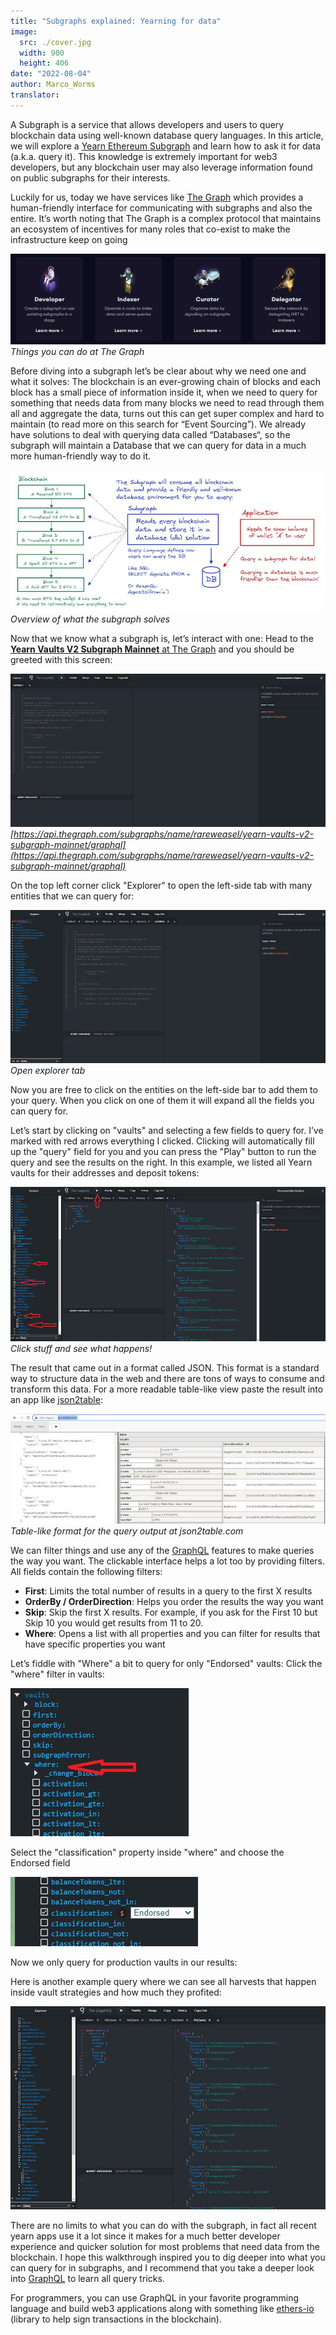 ```yaml
---
title: "Subgraphs explained: Yearning for data"
image:
  src: ./cover.jpg
  width: 900
  height: 406
date: "2022-08-04"
author: Marco_Worms
translator: 
---
```


A Subgraph is a service that allows developers and users to query blockchain data using well-known database query languages. In this article, we will explore a [Yearn Ethereum Subgraph](https://api.thegraph.com/subgraphs/name/rareweasel/yearn-vaults-v2-subgraph-mainnet/graphql) and learn how to ask it for data (a.k.a. query it). This knowledge is extremely important for web3 developers, but any blockchain user may also leverage information found on public subgraphs for their interests.

Luckily for us, today we have services like [The Graph](https://thegraph.com/en/) which provides a human-friendly interface for communicating with subgraphs and also the entire. It’s worth noting that The Graph is a complex protocol that maintains an ecosystem of incentives for many roles that co-exist to make the infrastructure keep on going

![](image1.jpg?w=900&h=259)\
*Things you can do at The Graph*

Before diving into a subgraph let’s be clear about why we need one and what it solves: The blockchain is an ever-growing chain of blocks and each block has a small piece of information inside it, when we need to query for something that needs data from many blocks we need to read through them all and aggregate the data, turns out this can get super complex and hard to maintain (to read more on this search for “Event Sourcing”). We already have solutions to deal with querying data called “Databases“, so the subgraph will maintain a Database that we can query for data in a much more human-friendly way to do it.

![](cover.jpg?w=900&h=406)\
*Overview of what the subgraph solves*

Now that we know what a subgraph is, let’s interact with one: Head to the [**Yearn Vaults V2 Subgraph Mainnet** at The Graph](https://api.thegraph.com/subgraphs/name/rareweasel/yearn-vaults-v2-subgraph-mainnet/graphql) and you should be greeted with this screen:

![](image2.jpg?w=900&h=437)\
*[https://api.thegraph.com/subgraphs/name/rareweasel/yearn-vaults-v2-subgraph-mainnet/graphql](https://api.thegraph.com/subgraphs/name/rareweasel/yearn-vaults-v2-subgraph-mainnet/graphql)*

On the top left corner click "Explorer" to open the left-side tab with many entities that we can query for:

![](image3.jpg?w=900&h=438)\
*Open explorer tab*

Now you are free to click on the entities on the left-side bar to add them to your query. When you click on one of them it will expand all the fields you can query for.

Let’s start by clicking on "vaults" and selecting a few fields to query for. I’ve marked with red arrows everything I clicked. Clicking will automatically fill up the "query" field for you and you can press the "Play" button to run the query and see the results on the right. In this example, we listed all Yearn vaults for their addresses and deposit tokens:

![](image4.jpg?w=900&h=440)\
*Click stuff and see what happens!*

The result that came out in a format called JSON. This format is a standard way to structure data in the web and there are tons of ways to consume and transform this data. For a more readable table-like view paste the result into an app like [json2table](http://json2table.com/):

![](image5.jpg?w=900&h=315)\
*Table-like format for the query output at json2table.com*

We can filter things and use any of the [GraphQL](https://graphql.org/) features to make queries the way you want. The clickable interface helps a lot too by providing filters. All fields contain the following filters:

- **First**: Limits the total number of results in a query to the first X results
- **OrderBy / OrderDirection**: Helps you order the results the way you want
- **Skip**: Skip the first X results. For example, if you ask for the First 10 but Skip 10 you would get results from 11 to 20.
- **Where**: Opens a list with all properties and you can filter for results that have specific properties you want

Let’s fiddle with "Where" a bit to query for only "Endorsed" vaults: Click the "where" filter in vaults:

![](image6.jpg?w=285&h=237)

Select the "classification" property inside "where" and choose the Endorsed field

![](image7.jpg?w=300&h=111)

Now we only query for production vaults in our results:

[](image8.jpg?w=900&h=586)

Here is another example query where we can see all harvests that happen inside vault strategies and how much they profited:

![](image9.jpg?w=900&h=581)

There are no limits to what you can do with the subgraph, in fact all recent yearn apps use it a lot since it makes for a much better developer experience and quicker solution for most problems that need data from the blockchain. I hope this walkthrough inspired you to dig deeper into what you can query for in subgraphs, and I recommend that you take a deeper look into [GraphQL](https://graphql.org/) to learn all query tricks.

For programmers, you can use GraphQL in your favorite programming language and build web3 applications along with something like [ethers-io](https://github.com/ethers-io/ethers.js) (library to help sign transactions in the blockchain).
